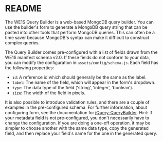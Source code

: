 # README

The WE1S Query Builder is a web-based MongoDB query builder. You can use the builder's form to generate a MongoDB query string that can be pasted into other tools that perform MongoDB queries. This can often be a time saver because MongoDB's syntax can make it difficult to construct complex queries.

The Query Builder comes pre-configured with a list of fields drawn from the WE1S manifest schema v2.0. If these fields do not conform to your data, you can modify the configuration in `assets/config/schema.js`. Each field has the following properties:

- `id`: A reference id which should generally be the same as the label.
- `label`: The name of the field, which will appear in the form's dropdown.
- `type`: The data type of the field ('string', 'integer', 'boolean').
- `size`: The width of the field in pixels.

It is also possible to introduce validation rules, and there are a couple of examples in the pre-configured schema. For further information, about configuring form, see the documentation for [jQuery-QueryBuilder](https://querybuilder.js.org/index.html). Hint: If your metadata field is not pre-configured, you don't necessarily have to change the configuration. If you are doing a one-off operation, it may be simpler to choose another with the same data type, copy the generated field, and then replace your field's name for the one in the generated query.
